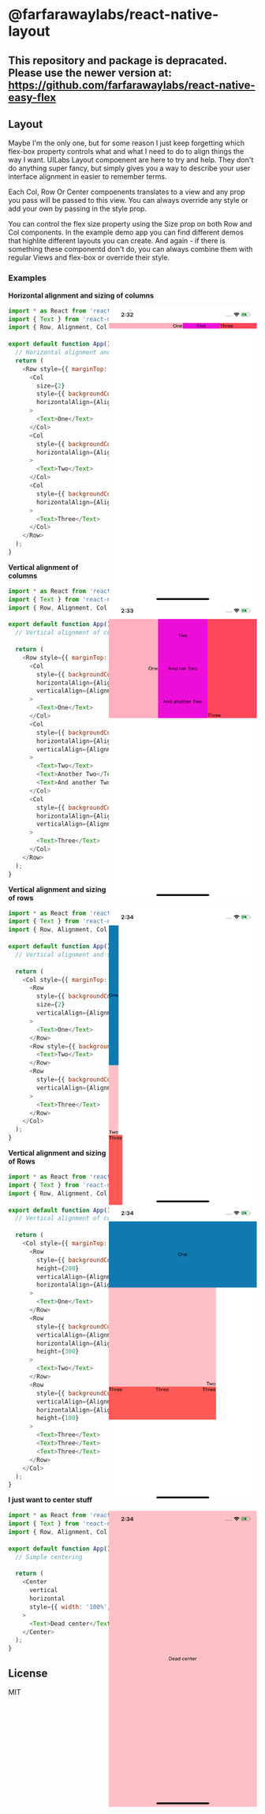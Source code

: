 # @farfarawaylabs/react-native-layout

## This repository and package is depracated. Please use the newer version at: https://github.com/farfarawaylabs/react-native-easy-flex

## Layout

Maybe I'm the only one, but for some reason I just keep forgetting which flex-box property controls what and what I need to do to align things the way I want.
UILabs Layout compoenent are here to try and help.
They don't do anything super fancy, but simply gives you a way to describe your user interface alignment in easier to remember terms.

Each Col, Row Or Center compoenents translates to a view and any prop you pass will be passed to this view.
You can always override any style or add your own by passing in the style prop.

You can control the flex size property using the Size prop on both Row and Col components.
In the example demo app you can find different demos that highlite different layouts you can create.
And again - if there is something these componentd don't do, you can always combine them with regular Views and flex-box or override their style.

### Examples

**Horizontal alignment and sizing of columns**

<img align="right" width="300" height="600" src="https://github.com/nechmads/demo_images/blob/master/fflabs_react-native-layout/colsHorizontalAlignmentAndSize.png?raw=true">

```js
import * as React from 'react';
import { Text } from 'react-native';
import { Row, Alignment, Col } from 'react-native-ui-labs';

export default function App() {
  // Horizontal alignment and sizing of columns
  return (
    <Row style={{ marginTop: 50 }}>
      <Col
        size={2}
        style={{ backgroundColor: '#FDB0C0' }}
        horizontalAlign={Alignment.End}
      >
        <Text>One</Text>
      </Col>
      <Col
        style={{ backgroundColor: '#ED0DD9' }}
        horizontalAlign={Alignment.Center}
      >
        <Text>Two</Text>
      </Col>
      <Col
        style={{ backgroundColor: '#FD4659' }}
        horizontalAlign={Alignment.Start}
      >
        <Text>Three</Text>
      </Col>
    </Row>
  );
}
```

**Vertical alignment of columns**

<img align="right" width="300" height="600" src="https://github.com/nechmads/demo_images/blob/master/fflabs_react-native-layout/colsVerticalAlignment.png?raw=true">

```js
import * as React from 'react';
import { Text } from 'react-native';
import { Row, Alignment, Col } from 'react-native-ui-labs';

export default function App() {
  // Vertical alignment of columns

  return (
    <Row style={{ marginTop: 50 }}>
      <Col
        style={{ backgroundColor: '#FDB0C0', height: 300 }}
        horizontalAlign={Alignment.End}
        verticalAlign={Alignment.Center}
      >
        <Text>One</Text>
      </Col>
      <Col
        style={{ backgroundColor: '#ED0DD9', height: 300 }}
        horizontalAlign={Alignment.Center}
        verticalAlign={Alignment.SpaceAround}
      >
        <Text>Two</Text>
        <Text>Another Two</Text>
        <Text>And another Two</Text>
      </Col>
      <Col
        style={{ backgroundColor: '#FD4659', height: 300 }}
        horizontalAlign={Alignment.Start}
        verticalAlign={Alignment.End}
      >
        <Text>Three</Text>
      </Col>
    </Row>
  );
}
```

**Vertical alignment and sizing of rows**

<img align="right" width="300" height="600" src="https://github.com/nechmads/demo_images/blob/master/fflabs_react-native-layout/rowsVerticalAlignmentAndSizing.png?raw=true">

```js
import * as React from 'react';
import { Text } from 'react-native';
import { Row, Alignment, Col } from 'react-native-ui-labs';

export default function App() {
  // Vertical alignment and sizing of rows

  return (
    <Col style={{ marginTop: 50 }}>
      <Row
        style={{ backgroundColor: '#107AB0' }}
        size={2}
        verticalAlign={Alignment.Center}
      >
        <Text>One</Text>
      </Row>
      <Row style={{ backgroundColor: '#FDC1C5' }} verticalAlign={Alignment.End}>
        <Text>Two</Text>
      </Row>
      <Row
        style={{ backgroundColor: '#FD5956' }}
        verticalAlign={Alignment.Start}
      >
        <Text>Three</Text>
      </Row>
    </Col>
  );
}
```

**Vertical alignment and sizing of Rows**

<img align="right" width="300" height="600" src="https://github.com/nechmads/demo_images/blob/master/fflabs_react-native-layout/rowsHorizontalAlignmentAndHeights.png?raw=true">

```js
import * as React from 'react';
import { Text } from 'react-native';
import { Row, Alignment, Col } from 'react-native-ui-labs';

export default function App() {
  // Vertical alignment of columns

  return (
    <Col style={{ marginTop: 50 }}>
      <Row
        style={{ backgroundColor: '#107AB0', width: '100%' }}
        height={200}
        verticalAlign={Alignment.Center}
        horizontalAlign={Alignment.Center}
      >
        <Text>One</Text>
      </Row>
      <Row
        style={{ backgroundColor: '#FDC1C5', width: 300 }}
        verticalAlign={Alignment.End}
        horizontalAlign={Alignment.End}
        height={300}
      >
        <Text>Two</Text>
      </Row>
      <Row
        style={{ backgroundColor: '#FD5956', width: 300 }}
        verticalAlign={Alignment.Start}
        horizontalAlign={Alignment.SpaceBetween}
        height={100}
      >
        <Text>Three</Text>
        <Text>Three</Text>
        <Text>Three</Text>
      </Row>
    </Col>
  );
}
```

**I just want to center stuff**

<img align="right" width="300" height="600" src="https://github.com/nechmads/demo_images/blob/master/fflabs_react-native-layout/simpleCenter.png?raw=true">

```js
import * as React from 'react';
import { Text } from 'react-native';
import { Row, Alignment, Col } from 'react-native-ui-labs';

export default function App() {
  // Simple centering

  return (
    <Center
      vertical
      horizontal
      style={{ width: '100%', height: '100%', backgroundColor: '#FDC1C5' }}
    >
      <Text>Dead center</Text>
    </Center>
  );
}
```

## License

MIT
